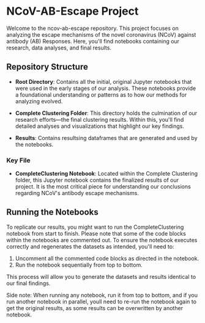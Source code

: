 # NCoV-AB-Escape Project

Welcome to the ncov-ab-escape repository. This project focuses on analyzing the escape mechanisms of the novel coronavirus (NCoV) against antibody (AB) Responses. Here, you'll find notebooks containing our research, data analyses, and final results.

## Repository Structure

- **Root Directory**: Contains all the initial, original Jupyter notebooks that were used in the early stages of our analysis. These notebooks provide a foundational understanding or patterns as to how our methods for analyzing evolved.

- **Complete Clustering Folder**: This directory holds the culmination of our research efforts—the final clustering results. Within this, you'll find detailed analyses and visualizations that highlight our key findings.

- **Results**: Contains resultsing dataframes that are generated and used by the notebooks. 

### Key File

- **CompleteClustering Notebook**: Located within the Complete Clustering folder, this Jupyter notebook contains the finalized results of our project. It is the most critical piece for understanding our conclusions regarding NCoV's antibody escape mechanisms.

## Running the Notebooks

To replicate our results, you might want to run the CompleteClustering notebook from start to finish. Please note that some of the code blocks within the notebooks are commented out. To ensure the notebook executes correctly and regenerates the datasets as intended, you'll need to:

1. Uncomment all the commented code blocks as directed in the notebook.
2. Run the notebook sequentially from top to bottom.

This process will allow you to generate the datasets and results identical to our final findings.

Side note: When running any notebook, run it from top to bottom, and if you run another notebook in parallel, youll need to re-run the notebook again to get the original results, as some results can be overwritten by another notebook.

